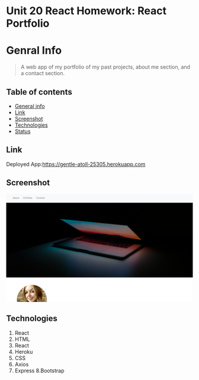# Unit 20 React Homework: React Portfolio

# Genral Info
> A web app of my portfolio of my past projects, about me section, and a contact section.

## Table of contents
* [General info](#general-info)
* [Link](#Link)
* [Screenshot](#screenrecording)
* [Technologies](#Technologies)
* [Status](#status)

## Link
Deployed App:https://gentle-atoll-25305.herokuapp.com

## Screenshot
![Example screenshot](aboutmee.png)


## Technologies
1. React
2. HTML
3. React
4. Heroku
5. CSS
6. Axios
7. Express
8.Bootstrap



